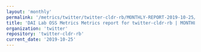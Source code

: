 ```yaml
---
layout: 'monthly'
permalink: '/metrics/twitter/twitter-cldr-rb/MONTHLY-REPORT-2019-10-25/'
title: 'DAI Lab OSS Metrics Metrics report for twitter-cldr-rb | MONTHLY-REPORT-2019-10-25'
organization: 'twitter'
repository: 'twitter-cldr-rb'
current_date: '2019-10-25'
---
```

